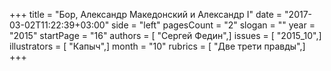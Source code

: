 +++
title = "Бор, Александр Македонский и Александр I"
date = "2017-03-02T11:22:39+03:00"
side = "left"
pagesCount = "2"
slogan = ""
year = "2015"
startPage = "16"
authors = [ "Сергей Федин",]
issues = [ "2015_10",]
illustrators = [ "Капыч",]
month = "10"
rubrics = [ "Две трети правды",]
+++
